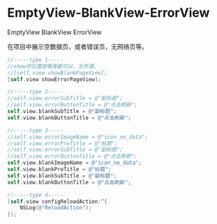 # EmptyView-BlankView-ErrorView
EmptyView BlankView ErrorView

在项目中展示空数据页，或者错误页，无网络页等。<br>

```objective-c
//-----type 1-----
//show的位置放哪里都可以，无所谓。
//[self.view showBlankPageView];
[self.view showErrorPageView];
```

```objective-c
//-----type 2-----
//self.view.errorSubTitle = @"副标题";
//self.view.errorButtonTitle = @"点击刷新";
self.view.blankSubTitle = @"副标题";
self.view.blankButtonTitle = @"点击刷新";
```

```objective-c
//-----type 3-----
//self.view.errorImageName = @"icon_no_data";
//self.view.errorPreTitle = @"标题";
//self.view.errorSubTitle = @"副标题";
//self.view.errorButtonTitle = @"点击刷新";
self.view.blankImageName = @"icon_no_data";
self.view.blankPreTitle = @"标题";
self.view.blankSubTitle = @"副标题";
self.view.blankButtonTitle = @"点击刷新";
```


```objective-c
//-----type 4-----
[self.view configReloadAction:^{
    NSLog(@"ReloadAction");
}];
```
